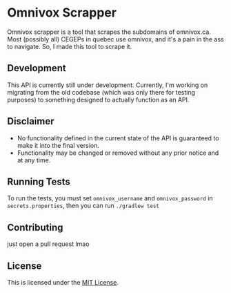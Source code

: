# Omnivox Scrapper
Omnivox scrapper is a tool that scrapes the subdomains of omnivox.ca.
Most (possibly all) CEGEPs in quebec use omnivox, and it's a pain in the ass to navigate.
So, I made this tool to scrape it.

## Development
This API is currently still under development.
Currently, I'm working on migrating from the old codebase (which was only there for testing purposes)
to something designed to actually function as an API.

## Disclaimer
- No functionality defined in the current state of the API is guaranteed to make it into the final version.
- Functionality may be changed or removed without any prior notice and at any time.

## Running Tests
To run the tests, you must set `omnivox_username` and `omnivox_password` in `secrets.properties`,
then you can run `./gradlew test`

## Contributing
just open a pull request lmao

## License
This is licensed under the [MIT License](https://mit-license.org/).
